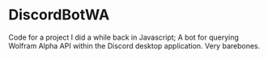 # DiscordBotWA
Code for a project I did a while back in Javascript; A bot for querying Wolfram Alpha API within the Discord desktop application. Very barebones.
